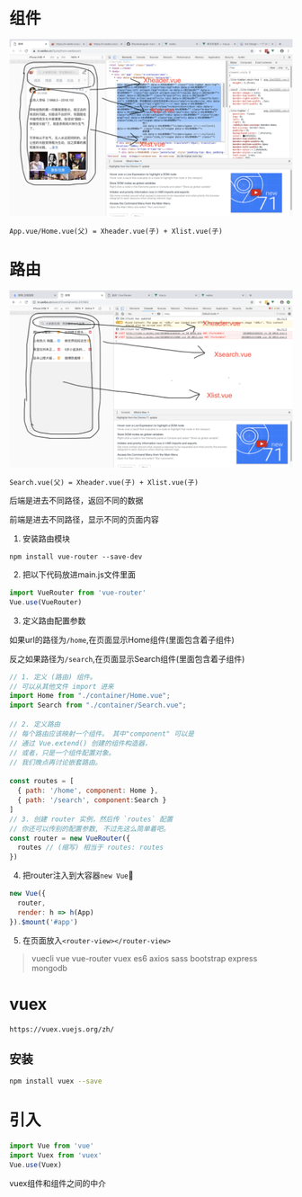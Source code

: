 # 组件

<img src="src/assets/组件示意图.png" />


```
App.vue/Home.vue(父) = Xheader.vue(子) + Xlist.vue(子)
```

# 路由

<img src="src/assets/路由示意图.png" />

```
Search.vue(父) = Xheader.vue(子) + Xlist.vue(子)
```
后端是进去不同路径，返回不同的数据

前端是进去不同路径，显示不同的页面内容

1. 安装路由模块
```
npm install vue-router --save-dev
```

2. 把以下代码放进main.js文件里面
```js
import VueRouter from 'vue-router'
Vue.use(VueRouter)
```
3. 定义路由配置参数

如果url的路径为`/home`,在页面显示Home组件(里面包含着子组件)

反之如果路径为`/search`,在页面显示Search组件(里面包含着子组件)
```js
// 1. 定义 (路由) 组件。
// 可以从其他文件 import 进来
import Home from "./container/Home.vue";
import Search from "./container/Search.vue";

// 2. 定义路由
// 每个路由应该映射一个组件。 其中"component" 可以是
// 通过 Vue.extend() 创建的组件构造器，
// 或者，只是一个组件配置对象。
// 我们晚点再讨论嵌套路由。

const routes = [
  { path: '/home', component: Home },
  { path: '/search', component:Search }
]
// 3. 创建 router 实例，然后传 `routes` 配置
// 你还可以传别的配置参数, 不过先这么简单着吧。
const router = new VueRouter({
  routes // (缩写) 相当于 routes: routes
})
```

4. 把router注入到大容器`new Vue`
```js
new Vue({
  router,
  render: h => h(App)
}).$mount('#app')
```

5. 在页面放入`<router-view></router-view>`


> vuecli  vue  vue-router vuex  es6  axios sass  bootstrap  express  mongodb 

# vuex

```
https://vuex.vuejs.org/zh/
```

## 安装

```bash
npm install vuex --save
```

# 引入

```js
import Vue from 'vue'
import Vuex from 'vuex'
Vue.use(Vuex)
```

vuex组件和组件之间的中介

